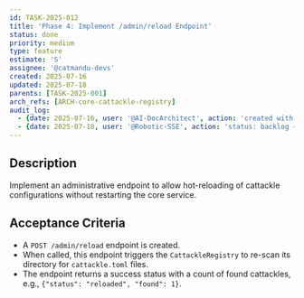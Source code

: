 ```yaml
---
id: TASK-2025-012
title: 'Phase 4: Implement /admin/reload Endpoint'
status: done
priority: medium
type: feature
estimate: 'S'
assignee: '@catmandu-devs'
created: 2025-07-16
updated: 2025-07-18
parents: [TASK-2025-001]
arch_refs: [ARCH-core-cattackle-registry]
audit_log:
  - {date: 2025-07-16, user: '@AI-DocArchitect', action: 'created with status backlog'}
  - {date: 2025-07-18, user: '@Robotic-SSE', action: 'status: backlog → done. Implemented endpoint and added test.'}
---
```

## Description
Implement an administrative endpoint to allow hot-reloading of cattackle configurations without restarting the core service.

## Acceptance Criteria
- A `POST /admin/reload` endpoint is created.
- When called, this endpoint triggers the `CattackleRegistry` to re-scan its directory for `cattackle.toml` files.
- The endpoint returns a success status with a count of found cattackles, e.g., `{"status": "reloaded", "found": 1}`.

